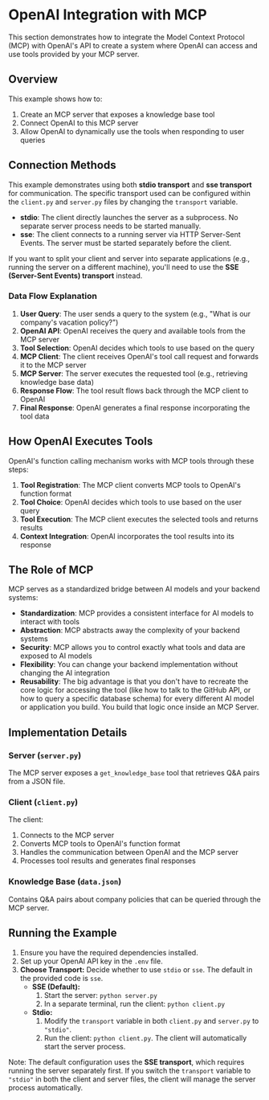 # OpenAI Integration with MCP

This section demonstrates how to integrate the Model Context Protocol (MCP) with OpenAI's API to create a system where OpenAI can access and use tools provided by your MCP server.

## Overview

This example shows how to:

1. Create an MCP server that exposes a knowledge base tool
2. Connect OpenAI to this MCP server
3. Allow OpenAI to dynamically use the tools when responding to user queries

## Connection Methods

This example demonstrates using both **stdio transport** and **sse transport** for communication. The specific transport used can be configured within the `client.py` and `server.py` files by changing the `transport` variable.

- **stdio**: The client directly launches the server as a subprocess. No separate server process needs to be started manually.
- **sse**: The client connects to a running server via HTTP Server-Sent Events. The server must be started separately before the client.

If you want to split your client and server into separate applications (e.g., running the server on a different machine), you'll need to use the **SSE (Server-Sent Events) transport** instead.

### Data Flow Explanation

1. **User Query**: The user sends a query to the system (e.g., "What is our company's vacation policy?")
2. **OpenAI API**: OpenAI receives the query and available tools from the MCP server
3. **Tool Selection**: OpenAI decides which tools to use based on the query
4. **MCP Client**: The client receives OpenAI's tool call request and forwards it to the MCP server
5. **MCP Server**: The server executes the requested tool (e.g., retrieving knowledge base data)
6. **Response Flow**: The tool result flows back through the MCP client to OpenAI
7. **Final Response**: OpenAI generates a final response incorporating the tool data

## How OpenAI Executes Tools

OpenAI's function calling mechanism works with MCP tools through these steps:

1. **Tool Registration**: The MCP client converts MCP tools to OpenAI's function format
2. **Tool Choice**: OpenAI decides which tools to use based on the user query
3. **Tool Execution**: The MCP client executes the selected tools and returns results
4. **Context Integration**: OpenAI incorporates the tool results into its response

## The Role of MCP

MCP serves as a standardized bridge between AI models and your backend systems:

- **Standardization**: MCP provides a consistent interface for AI models to interact with tools
- **Abstraction**: MCP abstracts away the complexity of your backend systems
- **Security**: MCP allows you to control exactly what tools and data are exposed to AI models
- **Flexibility**: You can change your backend implementation without changing the AI integration
- **Reusability**: The big advantage is that you don't have to recreate the core logic for accessing the tool (like how to talk to the GitHub API, or how to query a specific database schema) for every different AI model or application you build. You build that logic once inside an MCP Server.

## Implementation Details

### Server (`server.py`)

The MCP server exposes a `get_knowledge_base` tool that retrieves Q&A pairs from a JSON file.

### Client (`client.py`)

The client:

1. Connects to the MCP server
2. Converts MCP tools to OpenAI's function format
3. Handles the communication between OpenAI and the MCP server
4. Processes tool results and generates final responses

### Knowledge Base (`data.json`)

Contains Q&A pairs about company policies that can be queried through the MCP server.

## Running the Example

1. Ensure you have the required dependencies installed.
2. Set up your OpenAI API key in the `.env` file.
3. **Choose Transport:** Decide whether to use `stdio` or `sse`. The default in the provided code is `sse`.
    - **SSE (Default):**
        1. Start the server: `python server.py`
        2. In a separate terminal, run the client: `python client.py`
    - **Stdio:**
        1. Modify the `transport` variable in both `client.py` and `server.py` to `"stdio"`.
        2. Run the client: `python client.py`. The client will automatically start the server process.

Note: The default configuration uses the **SSE transport**, which requires running the server separately first. If you switch the `transport` variable to `"stdio"` in both the client and server files, the client will manage the server process automatically.